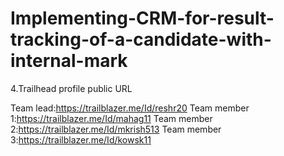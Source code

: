 # Implementing-CRM-for-result-tracking-of-a-candidate-with-internal-mark

  4.Trailhead profile public URL

  Team lead:https://trailblazer.me/Id/reshr20
  Team member 1:https://trailblazer.me/Id/mahag11
  Team member 2:https://trailblazer.me/Id/mkrish513
  Team member 3:https://trailblazer.me/Id/kowsk11

